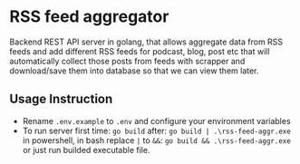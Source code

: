# RSS feed aggregator

Backend REST API server in golang, that allows aggregate data from RSS feeds and add different RSS feeds for podcast, blog, post etc that will automatically collect those posts from feeds with scrapper and download/save them into database so that we can view them later.

## Usage Instruction

- Rename `.env.example` to `.env` and configure your environment variables
- To run server first time: `go build` after: `go build | .\rss-feed-aggr.exe` in powershell, in bash replace `|` to `&&`: `go build && .\rss-feed-aggr.exe` or just run builded executable file.
